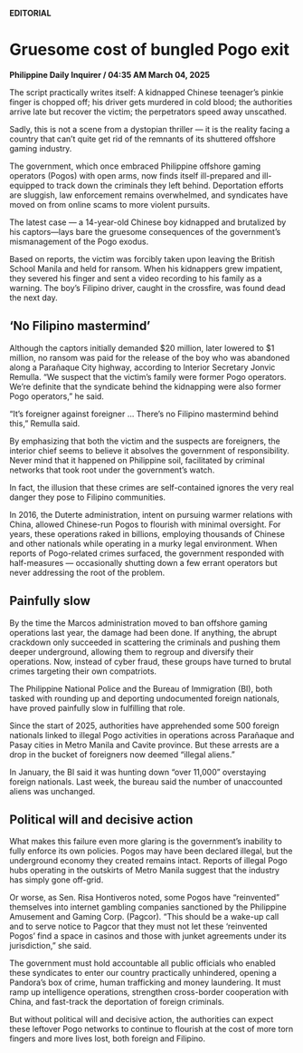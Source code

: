 **EDITORIAL**

# Gruesome cost of bungled Pogo exit

****Philippine Daily Inquirer / 04:35 AM March 04, 2025****

The script practically writes itself: A kidnapped Chinese teenager’s pinkie finger is chopped off; his driver gets murdered in cold blood; the authorities arrive late but recover the victim; the perpetrators speed away unscathed.

Sadly, this is not a scene from a dystopian thriller — it is the reality facing a country that can’t quite get rid of the remnants of its shuttered offshore gaming industry.

The government, which once embraced Philippine offshore gaming operators (Pogos) with open arms, now finds itself ill-prepared and ill-equipped to track down the criminals they left behind. Deportation efforts are sluggish, law enforcement remains overwhelmed, and syndicates have moved on from online scams to more violent pursuits.

The latest case — a 14-year-old Chinese boy kidnapped and brutalized by his captors—lays bare the gruesome consequences of the government’s mismanagement of the Pogo exodus.

Based on reports, the victim was forcibly taken upon leaving the British School Manila and held for ransom. When his kidnappers grew impatient, they severed his finger and sent a video recording to his family as a warning. The boy’s Filipino driver, caught in the crossfire, was found dead the next day.

## ‘No Filipino mastermind’

Although the captors initially demanded $20 million, later lowered to $1 million, no ransom was paid for the release of the boy who was abandoned along a Parañaque City highway, according to Interior Secretary Jonvic Remulla. “We suspect that the victim’s family were former Pogo operators. We’re definite that the syndicate behind the kidnapping were also former Pogo operators,” he said.

“It’s foreigner against foreigner … There’s no Filipino mastermind behind this,” Remulla said.

By emphasizing that both the victim and the suspects are foreigners, the interior chief seems to believe it absolves the government of responsibility. Never mind that it happened on Philippine soil, facilitated by criminal networks that took root under the government’s watch.

In fact, the illusion that these crimes are self-contained ignores the very real danger they pose to Filipino communities.

In 2016, the Duterte administration, intent on pursuing warmer relations with China, allowed Chinese-run Pogos to flourish with minimal oversight. For years, these operations raked in billions, employing thousands of Chinese and other nationals while operating in a murky legal environment. When reports of Pogo-related crimes surfaced, the government responded with half-measures — occasionally shutting down a few errant operators but never addressing the root of the problem.

## Painfully slow

By the time the Marcos administration moved to ban offshore gaming operations last year, the damage had been done. If anything, the abrupt crackdown only succeeded in scattering the criminals and pushing them deeper underground, allowing them to regroup and diversify their operations. Now, instead of cyber fraud, these groups have turned to brutal crimes targeting their own compatriots.

The Philippine National Police and the Bureau of Immigration (BI), both tasked with rounding up and deporting undocumented foreign nationals, have proved painfully slow in fulfilling that role.

Since the start of 2025, authorities have apprehended some 500 foreign nationals linked to illegal Pogo activities in operations across Parañaque and Pasay cities in Metro Manila and Cavite province. But these arrests are a drop in the bucket of foreigners now deemed “illegal aliens.”

In January, the BI said it was hunting down “over 11,000” overstaying foreign nationals. Last week, the bureau said the number of unaccounted aliens was unchanged.

## Political will and decisive action

What makes this failure even more glaring is the government’s inability to fully enforce its own policies. Pogos may have been declared illegal, but the underground economy they created remains intact. Reports of illegal Pogo hubs operating in the outskirts of Metro Manila suggest that the industry has simply gone off-grid.

Or worse, as Sen. Risa Hontiveros noted, some Pogos have “reinvented” themselves into internet gambling companies sanctioned by the Philippine Amusement and Gaming Corp. (Pagcor). “This should be a wake-up call and to serve notice to Pagcor that they must not let these ‘reinvented Pogos’ find a space in casinos and those with junket agreements under its jurisdiction,” she said.

The government must hold accountable all public officials who enabled these syndicates to enter our country practically unhindered, opening a Pandora’s box of crime, human trafficking and money laundering. It must ramp up intelligence operations, strengthen cross-border cooperation with China, and fast-track the deportation of foreign criminals.

But without political will and decisive action, the authorities can expect these leftover Pogo networks to continue to flourish at the cost of more torn fingers and more lives lost, both foreign and Filipino.